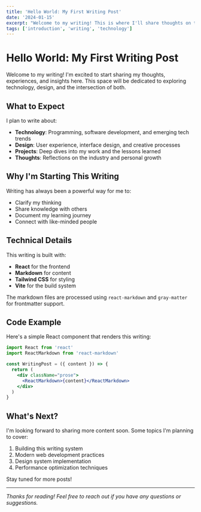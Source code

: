 ```yaml
---
title: 'Hello World: My First Writing Post'
date: '2024-01-15'
excerpt: "Welcome to my writing! This is where I'll share thoughts on technology, design, and everything in between."
tags: ['introduction', 'writing', 'technology']
---
```


# Hello World: My First Writing Post

Welcome to my writing! I'm excited to start sharing my thoughts, experiences, and insights here. This space will be dedicated to exploring technology, design, and the intersection of both.

## What to Expect

I plan to write about:

- **Technology**: Programming, software development, and emerging tech trends
- **Design**: User experience, interface design, and creative processes
- **Projects**: Deep dives into my work and the lessons learned
- **Thoughts**: Reflections on the industry and personal growth

## Why I'm Starting This Writing

Writing has always been a powerful way for me to:

- Clarify my thinking
- Share knowledge with others
- Document my learning journey
- Connect with like-minded people

## Technical Details

This writing is built with:

- **React** for the frontend
- **Markdown** for content
- **Tailwind CSS** for styling
- **Vite** for the build system

The markdown files are processed using `react-markdown` and `gray-matter` for frontmatter support.

## Code Example

Here's a simple React component that renders this writing:

```jsx
import React from 'react'
import ReactMarkdown from 'react-markdown'

const WritingPost = ({ content }) => {
  return (
    <div className="prose">
      <ReactMarkdown>{content}</ReactMarkdown>
    </div>
  )
}
```

## What's Next?

I'm looking forward to sharing more content soon. Some topics I'm planning to cover:

1. Building this writing system
2. Modern web development practices
3. Design system implementation
4. Performance optimization techniques

Stay tuned for more posts!

---

_Thanks for reading! Feel free to reach out if you have any questions or suggestions._
